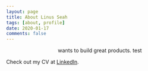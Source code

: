 ```yaml
---
layout: page
title: About Linus Seah
tags: [about, profile]
date: 2020-01-17
comments: false
---
```


<center> wants to build great products. test </center>

Check out my CV at [LinkedIn](https://www.linkedin.com/in/linus-seah-4964ab52/).
